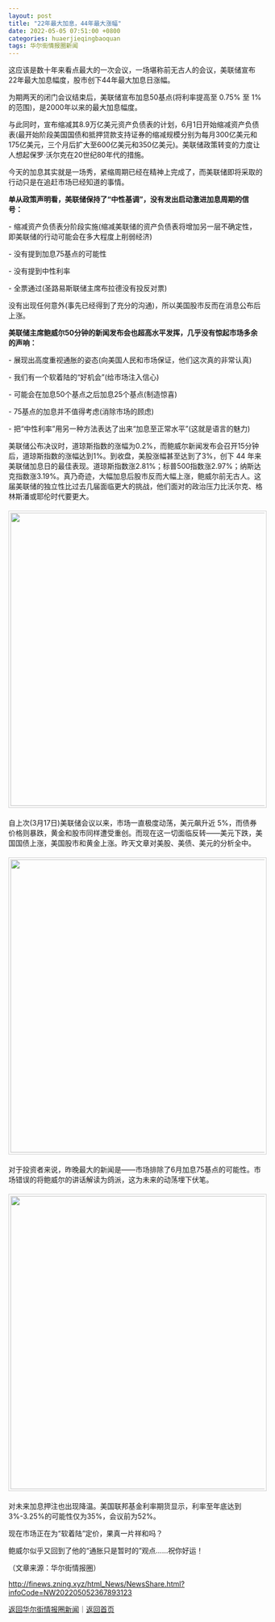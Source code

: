 ```yaml
---
layout: post
title: "22年最大加息，44年最大涨幅"
date: 2022-05-05 07:51:00 +0800
categories: huaerjieqingbaoquan
tags: 华尔街情报圈新闻
---
```

<p>这应该是数十年来看点最大的一次会议，一场堪称前无古人的会议，美联储宣布22年最大加息幅度，股市创下44年最大加息日涨幅。</p><p>为期两天的闭门会议结束后，美联储宣布加息50基点(将利率提高至 0.75% 至 1% 的范围)，是2000年以来的最大加息幅度。</p><p>与此同时，宣布缩减其8.9万亿美元资产负债表的计划，6月1日开始缩减资产负债表(最开始阶段美国国债和抵押贷款支持证券的缩减规模分别为每月300亿美元和175亿美元，三个月后扩大至600亿美元和350亿美元)。美联储政策转变的力度让人想起保罗·沃尔克在20世纪80年代的措施。</p><p>今天的加息其实就是一场秀，紧缩周期已经在精神上完成了，而美联储即将采取的行动只是在追赶市场已经知道的事情。</p><p><strong>单从政策声明看，美联储保持了“中性基调”，没有发出启动激进加息周期的信号：</strong></p><p>- 缩减资产负债表分阶段实施(缩减美联储的资产负债表将增加另一层不确定性，即美联储的行动可能会在多大程度上削弱经济)</p><p>- 没有提到加息75基点的可能性</p><p>- 没有提到中性利率</p><p>- 全票通过(圣路易斯联储主席布拉德没有投反对票)</p><p>没有出现任何意外(事先已经得到了充分的沟通)，所以美国股市反而在消息公布后上涨。</p><p><strong>美联储主席鲍威尔50分钟的新闻发布会也超高水平发挥，几乎没有惊起市场多余的声响：</strong></p><p>- 展现出高度重视通胀的姿态(向美国人民和市场保证，他们这次真的非常认真)</p><p>- 我们有一个软着陆的“好机会”(给市场注入信心)</p><p>- 可能会在加息50个基点之后加息25个基点(制造惊喜)</p><p>- 75基点的加息并不值得考虑(消除市场的顾虑)</p><p>- 把“中性利率”用另一种方法表达了出来“加息至正常水平”(这就是语言的魅力)</p><p>美联储公布决议时，道琼斯指数的涨幅为0.2%，而鲍威尔新闻发布会召开15分钟后，道琼斯指数的涨幅达到1%。到收盘，美股涨幅甚至达到了3%，创下 44 年来美联储加息日的最佳表现。道琼斯指数涨2.81%；标普500指数涨2.97%；纳斯达克指数涨3.19%。真乃奇迹，大幅加息后股市反而大幅上涨，鲍威尔前无古人。这届美联储的独立性比过去几届面临更大的挑战，他们面对的政治压力比沃尔克、格林斯潘或耶伦时代要更大。</p><center><img src="https://dfscdn.dfcfw.com/download/D24800808998046036241_w1669h1351.jpg" width="580" orginial_src="https://dfscdn.dfcfw.com/download/D24800808998046036241_w1669h1351_o.jpg" style="border:#d1d1d1 1px solid;padding:3px;margin:5px 0;" /></center><p>自上次(3月17日)美联储会议以来，市场一直极度动荡，美元飙升近 5%，而债券价格则暴跌，黄金和股市同样遭受重创。而现在这一切面临反转——美元下跌，美国国债上涨，美国股市和黄金上涨。昨天文章对美股、美债、美元的分析全中。</p><center><img src="https://dfscdn.dfcfw.com/download/D25743130476014766248_w1673h1465.jpg" width="580" orginial_src="https://dfscdn.dfcfw.com/download/D25743130476014766248_w1673h1465_o.jpg" style="border:#d1d1d1 1px solid;padding:3px;margin:5px 0;" /></center><p>对于投资者来说，昨晚最大的新闻是——市场排除了6月加息75基点的可能性。市场错误的将鲍威尔的讲话解读为鸽派，这为未来的动荡埋下伏笔。</p><center><img src="https://dfscdn.dfcfw.com/download/D24771011964476172210_w1667h1542.jpg" width="580" orginial_src="https://dfscdn.dfcfw.com/download/D24771011964476172210_w1667h1542_o.jpg" style="border:#d1d1d1 1px solid;padding:3px;margin:5px 0;" /></center><p>对未来加息押注也出现降温。美国联邦基金利率期货显示，利率至年底达到3%-3.25%的可能性仅为35%，会议前为52%。</p><p>现在市场正在为“软着陆”定价，果真一片祥和吗？</p><p>鲍威尔似乎又回到了他的“通胀只是暂时的”观点……祝你好运！</p><p class="em_media">（文章来源：华尔街情报圈）</p>

<http://finews.zning.xyz/html_News/NewsShare.html?infoCode=NW202205052367893123>

[返回华尔街情报圈新闻](//finews.withounder.com/category/huaerjieqingbaoquan.html)｜[返回首页](//finews.withounder.com/)
